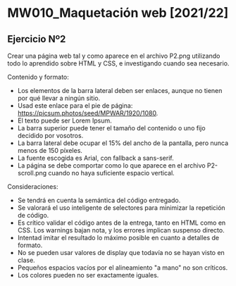 # MW010_Maquetación web [2021/22]

## Ejercicio Nº2

Crear una página web tal y como aparece en el archivo P2.png utilizando todo lo aprendido sobre HTML y CSS, e investigando cuando sea necesario.

Contenido y formato:

* Los elementos de la barra lateral deben ser enlaces, aunque no tienen por qué llevar a ningún sitio.
* Usad este enlace para el pie de página: https://picsum.photos/seed/MPWAR/1920/1080.
* El texto puede ser Lorem Ipsum.
* La barra superior puede tener el tamaño del contenido o uno fijo decidido por vosotros.
* La barra lateral debe ocupar el 15% del ancho de la pantalla, pero nunca menos de 150 píxeles.
* La fuente escogida es Arial, con fallback a sans-serif.
* La página se debe comportar como lo que aparece en el archivo P2-scroll.png cuando no haya suficiente espacio vertical.

Consideraciones:

* Se tendrá en cuenta la semántica del código entregado.
* Se valorará el uso inteligente de selectores para minimizar la repetición de código.
* Es crítico validar el código antes de la entrega, tanto en HTML como en CSS. Los warnings bajan nota, y los errores implican suspenso directo.
* Intentad imitar el resultado lo máximo posible en cuanto a detalles de formato.
* No se pueden usar valores de display que todavía no se hayan visto en clase.
* Pequeños espacios vacíos por el alineamiento "a mano" no son críticos.
* Los colores pueden no ser exactamente iguales.

